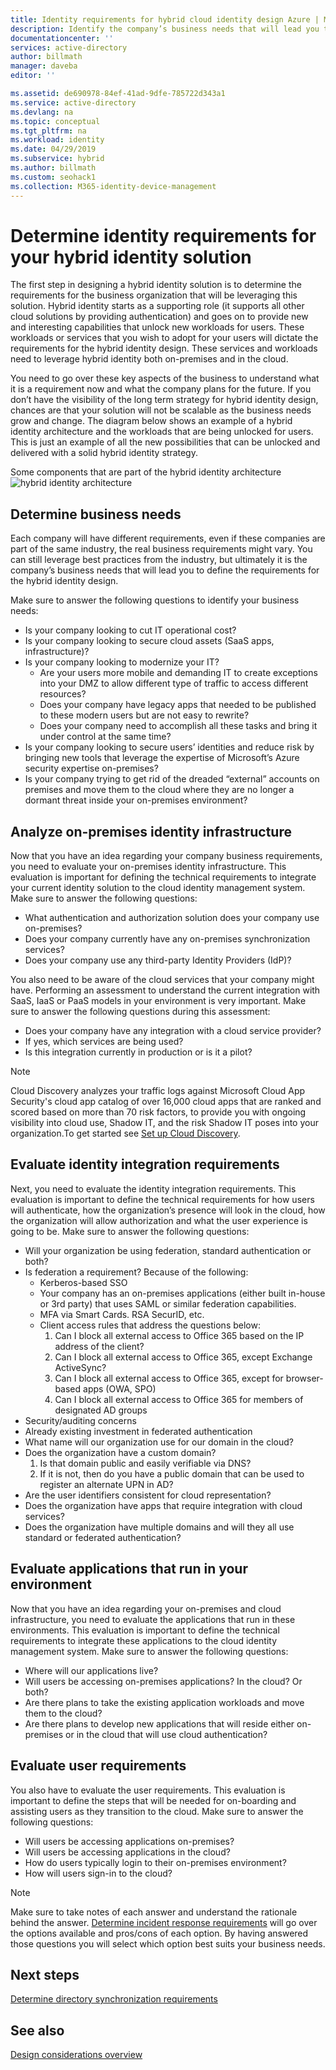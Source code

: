 ```yaml
---
title: Identity requirements for hybrid cloud identity design Azure | Microsoft Docs
description: Identify the company’s business needs that will lead you to define the requirements for the hybrid identity design.
documentationcenter: ''
services: active-directory
author: billmath
manager: daveba
editor: ''

ms.assetid: de690978-84ef-41ad-9dfe-785722d343a1
ms.service: active-directory
ms.devlang: na
ms.topic: conceptual
ms.tgt_pltfrm: na
ms.workload: identity
ms.date: 04/29/2019
ms.subservice: hybrid
ms.author: billmath
ms.custom: seohack1
ms.collection: M365-identity-device-management
---
```

# Determine identity requirements for your hybrid identity solution
The first step in designing a hybrid identity solution is to determine the requirements for the business organization that will be leveraging this solution.  Hybrid identity starts as a supporting role (it supports all other cloud solutions by providing authentication) and goes on to provide new and interesting capabilities that unlock new workloads for users.  These workloads or services that you wish to adopt for your users will dictate the requirements for the hybrid identity design.  These services and workloads need to leverage hybrid identity both on-premises and in the cloud.  

You need to go over these key aspects of the business to understand what it is a requirement now and what the company plans for the future. If you don’t have the visibility of the long term strategy for hybrid identity design, chances are that your solution will not be scalable as the business needs grow and change.   The diagram below shows an example of a hybrid identity architecture and the workloads that are being unlocked for users. This is just an example of all the new possibilities that can be unlocked and delivered with a solid hybrid identity strategy. 

Some components that are part of the hybrid identity architecture
![hybrid identity architecture](./media/plan-hybrid-identity-design-considerations/hybrid-identity-architechture.png)

## Determine business needs
Each company will have different requirements, even if these companies are part of the same industry, the real business requirements might vary. You can still leverage best practices from the industry, but ultimately it is the company’s business needs that will lead you to define the requirements for the hybrid identity design. 

Make sure to answer the following questions to identify your business needs:

* Is your company looking to cut IT operational cost?
* Is your company looking to secure cloud assets (SaaS apps, infrastructure)?
* Is your company looking to modernize your IT?
  * Are your users more mobile and demanding IT to create exceptions into your DMZ to allow different type of traffic to access different resources?
  * Does your company have legacy apps that needed to be published to these modern users but are not easy to rewrite?
  * Does your company need to accomplish all these tasks and bring it under control at the same time?
* Is your company looking to secure users’ identities and reduce risk by bringing new tools that leverage the expertise of Microsoft’s Azure security expertise on-premises?
* Is your company trying to get rid of the dreaded “external” accounts on premises and move them to the cloud where they are no longer a dormant threat inside your on-premises environment?

## Analyze on-premises identity infrastructure
Now that you have an idea regarding your company business requirements, you need to evaluate your on-premises identity infrastructure. This evaluation is important for defining the technical requirements to integrate your current identity solution to the cloud identity management system. Make sure to answer the following questions:

* What authentication and authorization solution does your company use on-premises? 
* Does your company currently have any on-premises synchronization services?
* Does your company use any third-party Identity Providers (IdP)?

You also need to be aware of the cloud services that your company might have. Performing an assessment to understand the current integration with SaaS, IaaS or PaaS models in your environment is very important. Make sure to answer the following questions during this assessment:

* Does your company have any integration with a cloud service provider?
* If yes, which services are being used?
* Is this integration currently in production or is it a pilot?

> [!NOTE]
> Cloud Discovery analyzes your traffic logs against Microsoft Cloud App Security's cloud app catalog of over 16,000 cloud apps that are ranked and scored based on more than 70 risk factors, to provide you with ongoing visibility into cloud use, Shadow IT, and the risk Shadow IT poses into your organization.To get started see [Set up Cloud Discovery](/cloud-app-security/set-up-cloud-discovery).
> 
> 

## Evaluate identity integration requirements
Next, you need to evaluate the identity integration requirements. This evaluation is important to define the technical requirements for how users will authenticate, how the organization’s presence will look in the cloud, how the organization will allow authorization and what the user experience is going to be. Make sure to answer the following questions:

* Will your organization be using federation, standard authentication or both?
* Is federation a requirement?  Because of the following:
  * Kerberos-based SSO
  * Your company has an on-premises applications (either built in-house or 3rd party) that uses SAML or similar federation capabilities.
  * MFA via Smart Cards. RSA SecurID, etc.
  * Client access rules that address the questions below:
    1. Can I block all external access to Office 365 based on the IP address of the client?
    2. Can I block all external access to Office 365, except Exchange ActiveSync?
    3. Can I block all external access to Office 365, except for browser-based apps (OWA, SPO)
    4. Can I block all external access to Office 365 for members of designated AD groups
* Security/auditing concerns
* Already existing investment in federated authentication
* What name will our organization use for our domain in the cloud?
* Does the organization have a custom domain?
  1. Is that domain public and easily verifiable via DNS?
  2. If it is not, then do you have a public domain that can be used to register an alternate UPN in AD?
* Are the user identifiers consistent for cloud representation? 
* Does the organization have apps that require integration with cloud services?
* Does the organization have multiple domains and will they all use standard or federated authentication?

## Evaluate applications that run in your environment
Now that you have an idea regarding your on-premises and cloud infrastructure, you need to evaluate the applications that run in these environments. This evaluation is important to define the technical requirements to integrate these applications to the cloud identity management system. Make sure to answer the following questions:

* Where will our applications live?
* Will users be accessing on-premises applications?  In the cloud? Or both?
* Are there plans to take the existing application workloads and move them to the cloud?
* Are there plans to develop new applications that will reside either on-premises or in the cloud that will use cloud authentication?

## Evaluate user requirements
You also have to evaluate the user requirements. This evaluation is important to define the steps that will be needed for on-boarding and assisting users as they transition to the cloud. Make sure to answer the following questions:

* Will users be accessing applications on-premises?
* Will users be accessing applications in the cloud?
* How do users typically login to their on-premises environment?
* How will users sign-in to the cloud?

> [!NOTE]
> Make sure to take notes of each answer and understand the rationale behind the answer. [Determine incident response requirements](plan-hybrid-identity-design-considerations-incident-response-requirements.md) will go over the options available and pros/cons of each option.  By having answered those questions you will select which option best suits your business needs.
> 
> 

## Next steps
[Determine directory synchronization requirements](plan-hybrid-identity-design-considerations-directory-sync-requirements.md)

## See also
[Design considerations overview](plan-hybrid-identity-design-considerations-overview.md)

